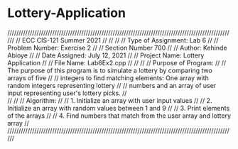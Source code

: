 # Lottery-Application

//////////////////////////////////////////////////////////////////////////////////////////////////////
//							ECC CIS-121 Summer 2021 												//
//																									//
//	Type of Assignment:		Lab 6																    //
//	Problem Number:			Exercise 2																//
//	Section Number			700																		//
//	Author:					Kehinde Abioye														    //
//	Date Assigned:			July 12, 2021														    //
//	Project Name:			Lottery Application											            //
//	File Name:				Lab6Ex2.cpp													            //
//																									//
//	Purpose of Program:																				//
//		The purpose of this program is to simulate a lottery by comparing two arrays of five		//
//		integers to find matching elements: One array with random integers representing lottery		//
//		numbers and an array of user input representing user's lottery picks.						//																								        
//																							        //
//  Algorithm:																						//
//		1. Initialize an array with user input values												//
//		2. Initialize an array with random values between 1 and 9									//
//		3. Print elements of the arrays																//
//		4. Find numbers that match from the user array and lottery array							//						
//////////////////////////////////////////////////////////////////////////////////////////////////////
